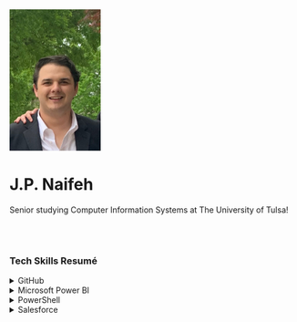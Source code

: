 <img src="Headshot.jpeg" width="160" height="248">
<h1>J.P. Naifeh</h1>
<p>Senior studying Computer Information Systems at The University of Tulsa!</p>
<br><br>
 
<h3>Tech Skills Resumé</h3>

<details><summary>GitHub</summary>
 <ul>
  <b>Courses Completed:</b> First Day on GitHub & First Week on GitHub
  <h4>Topics Covered:</h4>
  <ul>
   <li>Getting Ready for PowerShell</li>
   <li>Discovering and Getting Help</li>
   <li>Extending Your Capabilities with PowerShell</li>
   <li>Using the Power of the Pipeline</li>
   <li>Getting More Out of Objects</li>
   <li>Scripts and Automation</li>
   <li>Scalable Management with PowerShell Remoting</li>
  </ul>
 </ul>
   
</details>

<details><summary>Microsoft Power BI</summary>
 <ul>
  <b>Course Completed:</b> Microsoft: DAT207x Analyzing and Visualizing Data with Power BI 
       <a href="Course | DAT207x | edX.pdf">Course Verification (Audit Track)</a>
  <h4>Topics Covered:</h4>
   <ul>
    <li>Understanding key concepts in business intelligence, data analysis, and data visualization</li>
    <li>Importing your data and automatically creating dashboards from services such as Marketo, Salesforce, and
 Google Analytics</li>
    <li>Connecting to and importing your data, then shaping and transforming that data</li>
    <li>Enriching your data with business calculations</li>
    <li>Visualizing your data and authoring reports</li>
    <li>Scheduling automated refresh of your reports</li>
    <li>Creating dashboards based on reports and natural language queries</li>
    <li>Sharing dashboards across your organization</li>
    <li>Consuming dashboards in mobile apps</li>
    <li>Leveraging your Excel reports within Power BI</li>
    <li>Creating custom visualizations that you can use in dashboards and reports</li>
    <li>Collaborating within groups to author reports and dashboards</li>
    <li>Sharing dashboards effectively based on your organization’s needs</li>
    <li>Exploring live connections to data with Power BI</li>
    <li>Connecting directly to SQL Azure, HD Spark, and SQL Server Analysis Services</li>
    <li>Introduction to Power BI Development API</li>
    <li>Leveraging custom visuals in Power BI</li>
    </ul>
  <br>
  The following Report was created to demonstrate only a few of the various visualizations available in Microsoft Power BI. 
  <img src="PowerBIScreenshot.png"> 
  The live version of this report can be accessed <a href="https://app.powerbi.com/groups/me/reports/cedca670-45a7-468b-abc7-ef6e0074448f?ctid=d4ff013c-62b7-4167-924f-5bd93e8202d3">here</a>.
  <br>
  A video overview of this dashboard may be viewed <a href="https://youtu.be/bMBHaFjhzdA">here</a>.
 </ul>
</details>

<details><summary>PowerShell</summary>
 <b>Course Completed:</b> PowerShell 5 Essentials
  <br>
  <br>
<p>PowerShell is the must-have tool for Windows system administrators. Jump-start your career, and your IT environment, by getting up and running with the latest version, PowerShell 5. Jason Helmick shows you how to get a hand from the help system, extend PowerShell with modules and snap-ins, harness the power of the PowerShell pipeline, and script and automate common administrative tasks. Plus, learn how to take advantage of one of PowerShell's most exciting features, remote management, which can put thousands of machines at your beck and call.</p>
   <h4>Topics Covered:</h4>
  <ul>
   <li>Installing Windows Management Framework 5</li>
   <li>Running commands (cmdlets)</li>
   <li>Discovering commands</li>
   <li>Understanding cmdlet syntax</li>
   <li>Resolving terse commands</li>
   <li>Finding and using local modules</li>
   <li>Working with files, printers, CSVs, and XML in the pipeline</li>
   <li>Selecting, sorting, and filtering object data</li>
   <li>Creating scripts</li>
   <li>Automating tasks</li>
   <li>Using PowerShell remoting</li>
 </ul>
  <img src="Powershell_Certificate.jpg">
 </ul>
   
</details>

<details><summary>Salesforce</summary>
 <ul>
  <b>Course Completed:</b> Salesforce Admin Beginner Course
  <br>
  <br>
PowerShell is the must-have tool for Windows system administrators. Jump-start your career, and your IT environment, by getting up and running with the latest version, PowerShell 5. Jason Helmick shows you how to get a hand from the help system, extend PowerShell with modules and snap-ins, harness the power of the PowerShell pipeline, and script and automate common administrative tasks. Plus, learn how to take advantage of one of PowerShell's most exciting features, remote management, which can put thousands of machines at your beck and call.
   <h2>Topics Covered:</h2>
  <ul>
   <li>Getting started with Salesforce</li>
   <li>Understanding the architecture</li>
   <li>Data modeling</li>
   <li>Data management (import/export)</li>
   <li>Customizing the Lightning Experience</li>
   <li>Working with the mobile app</li>
   <li>Engaging users</li>
   <li>Working with reports and dashboards</li>
 </ul>
 </ul>
   
</details>
 
